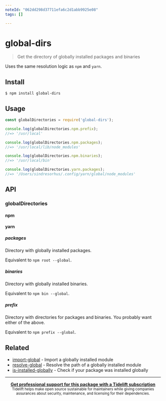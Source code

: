 ```yaml
---
noteId: "062dd298d37711efa6c2d1abb9925e08"
tags: []

---
```


# global-dirs

> Get the directory of globally installed packages and binaries

Uses the same resolution logic as `npm` and `yarn`.

## Install

```
$ npm install global-dirs
```

## Usage

```js
const globalDirectories = require('global-dirs');

console.log(globalDirectories.npm.prefix);
//=> '/usr/local'

console.log(globalDirectories.npm.packages);
//=> '/usr/local/lib/node_modules'

console.log(globalDirectories.npm.binaries);
//=> '/usr/local/bin'

console.log(globalDirectories.yarn.packages);
//=> '/Users/sindresorhus/.config/yarn/global/node_modules'
```

## API

### globalDirectories

#### npm
#### yarn

##### packages

Directory with globally installed packages.

Equivalent to `npm root --global`.

##### binaries

Directory with globally installed binaries.

Equivalent to `npm bin --global`.

##### prefix

Directory with directories for packages and binaries. You probably want either of the above.

Equivalent to `npm prefix --global`.

## Related

- [import-global](https://github.com/sindresorhus/import-global) - Import a globally installed module
- [resolve-global](https://github.com/sindresorhus/resolve-global) - Resolve the path of a globally installed module
- [is-installed-globally](https://github.com/sindresorhus/is-installed-globally) - Check if your package was installed globally

---

<div align="center">
	<b>
		<a href="https://tidelift.com/subscription/pkg/npm-global-dirs?utm_source=npm-global-dirs&utm_medium=referral&utm_campaign=readme">Get professional support for this package with a Tidelift subscription</a>
	</b>
	<br>
	<sub>
		Tidelift helps make open source sustainable for maintainers while giving companies<br>assurances about security, maintenance, and licensing for their dependencies.
	</sub>
</div>
